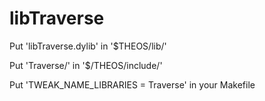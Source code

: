 <h1>libTraverse</h1>

Put 'libTraverse.dylib' in '$THEOS/lib/'

Put 'Traverse/' in '$/THEOS/include/'

Put 'TWEAK_NAME_LIBRARIES = Traverse' in your Makefile